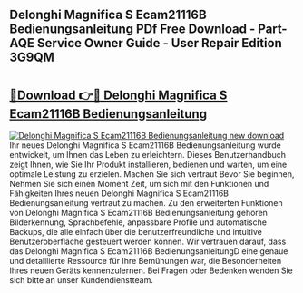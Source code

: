 ## Delonghi Magnifica S Ecam21116B Bedienungsanleitung PDf Free Download - Part-AQE Service Owner Guide - User Repair Edition 3G9QM

# <h2><a href="http://df56je.blite.top/?on=Delonghi+Magnifica+S+Ecam21116B+Bedienungsanleitung">🔗Download 👉🔴 Delonghi Magnifica S Ecam21116B Bedienungsanleitung</a></h2>

[![Delonghi Magnifica S Ecam21116B Bedienungsanleitung new download](https://i.imgur.com/lujVjoI.png)](http://df56je.blite.top/?on=Delonghi+Magnifica+S+Ecam21116B+Bedienungsanleitung)
Ihr neues Delonghi Magnifica S Ecam21116B Bedienungsanleitung wurde entwickelt, um Ihnen das Leben zu erleichtern. Dieses Benutzerhandbuch zeigt Ihnen, wie Sie Ihr Produkt installieren, bedienen und warten, um eine optimale Leistung zu erzielen. Machen Sie sich vertraut Bevor Sie beginnen, Nehmen Sie sich einen Moment Zeit, um sich mit den Funktionen und Fähigkeiten Ihres neuen Delonghi Magnifica S Ecam21116B Bedienungsanleitung vertraut zu machen. Zu den erweiterten Funktionen von Delonghi Magnifica S Ecam21116B Bedienungsanleitung gehören Bilderkennung, Sprachbefehle, anpassbare Profile und automatische Backups, die alle einfach über die benutzerfreundliche und intuitive Benutzeroberfläche gesteuert werden können. Wir vertrauen darauf, dass das Delonghi Magnifica S Ecam21116B BedienungsanleitungD eine genaue und detaillierte Ressource für Ihre Bemühungen war, die Besonderheiten Ihres neuen Geräts kennenzulernen. Bei Fragen oder Bedenken wenden Sie sich bitte an unser Kundendienstteam.
